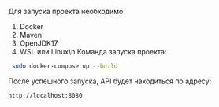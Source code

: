 Для запуска проекта необходимо:
1. Docker
2. Maven
3. OpenJDK17
4. WSL или Linux\n
Команда запуска проекта:
```sh
 sudo docker-compose up --build
```
После успешного запуска, API будет находиться по адресу:
```sh
http://localhost:8080
```
